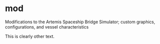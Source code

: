# mod
Modifications to the Artemis Spaceship Bridge Simulator; custom graphics, configurations, and vessel characteristics

This is clearly other text.
